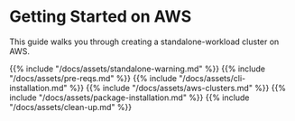# Getting Started on AWS

This guide walks you through creating a standalone-workload cluster on AWS.

{{% include "/docs/assets/standalone-warning.md" %}}
{{% include "/docs/assets/pre-reqs.md" %}}
{{% include "/docs/assets/cli-installation.md" %}}
{{% include "/docs/assets/aws-clusters.md" %}}
{{% include "/docs/assets/package-installation.md" %}}
{{% include "/docs/assets/clean-up.md" %}}
